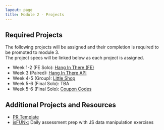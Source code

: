 ```yaml
---
layout: page
title: Module 2 - Projects
---
```


## Required Projects

The following projects will be assigned and their completion is required to be promoted to module 3.  
The project specs will be linked below as each project is assigned.

- Week 1-2 (FE Solo): [Hang In There (FE)](./hang_in_there)
- Week 3 (Paired): [Hang In There API](./hang_in_there_api/)
- Week 4-5 (Group): [Little Shop](./little_shop/)
- Week 5-6 (Final Solo): TBA
- Week 5-6 (Final Solo): [Coupon Codes](./coupon-codes/)

## Additional Projects and Resources

- [PR Template](./pr_template)
- [jsFUNk:](./js_funk) Daily assessment prep with JS data manipulation exercises
